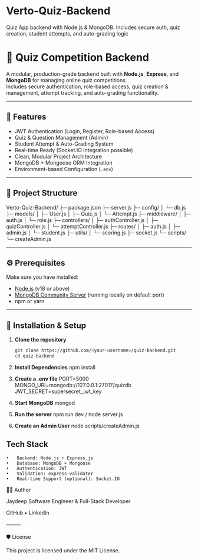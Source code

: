 # Verto-Quiz-Backend
Quiz App backend with Node.js &amp; MongoDB. Includes secure auth, quiz creation, student attempts, and auto-grading logic

# 🧠 Quiz Competition Backend

A modular, production-grade backend built with **Node.js**, **Express**, and **MongoDB** for managing online quiz competitions.  
Includes secure authentication, role-based access, quiz creation & management, attempt tracking, and auto-grading functionality.

---

## 🚀 Features

- JWT Authentication (Login, Register, Role-based Access)
- Quiz & Question Management (Admin)
- Student Attempt & Auto-Grading System
- Real-time Ready (Socket.IO integration possible)
- Clean, Modular Project Architecture
- MongoDB + Mongoose ORM Integration
- Environment-based Configuration (`.env`)

---

## 📂 Project Structure
Verto-Quiz-Backend/
├─ package.json
├─ server.js
├─ config/
│  └─ db.js
├─ models/
│  ├─ User.js
│  ├─ Quiz.js
│  └─ Attempt.js
├─ middleware/
│  ├─ auth.js
│  └─ role.js
├─ controllers/
│  ├─ authController.js
│  ├─ quizController.js
│  └─ attemptController.js
├─ routes/
│  ├─ auth.js
│  ├─ admin.js
│  └─ student.js
├─ utils/
│  └─ scoring.js
├─ socket.js
└─ scripts/
└─ createAdmin.js

---

## ⚙️ Prerequisites

Make sure you have installed:

- [Node.js](https://nodejs.org/en/) (v18 or above)
- [MongoDB Community Server](https://www.mongodb.com/try/download/community) (running locally on default port)
- npm or yarn

---

## 🧩 Installation & Setup

1. **Clone the repository**
   ```bash
   git clone https://github.com/<your-username>/quiz-backend.git
   cd quiz-backend

2.	**Install Dependencies**
    npm install

3.	**Create a .env file**
    PORT=5000
    MONGO_URI=mongodb://127.0.0.1:27017/quizdb
    JWT_SECRET=supersecret_jwt_key

4.	**Start MongoDB** 
    mongod

5.	**Run the server**
    npm run dev / node server.js

6.	**Create an Admin User**
    node scripts/createAdmin.js

## Tech Stack
	•	Backend: Node.js + Express.js
	•	Database: MongoDB + Mongoose
	•	Authentication: JWT
	•	Validation: express-validator
	•	Real-time Support (optional): Socket.IO

👨‍💻 Author

Jaydeep
Software Engineer & Full-Stack Developer

GitHub • LinkedIn

⸻

🛡 License

This project is licensed under the MIT License.
